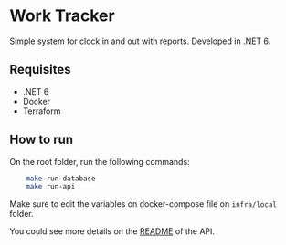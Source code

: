 # Work Tracker

Simple system for clock in and out with reports. Developed in .NET 6.

## Requisites
- .NET 6
- Docker
- Terraform

## How to run
On the root folder, run the following commands:

```bash
    make run-database
    make run-api
```

Make sure to edit the variables on docker-compose file on `infra/local` folder.

You could see more details on the [README](src/README.md) of the API.